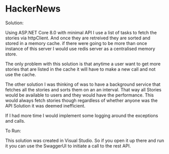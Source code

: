 # HackerNews

Solution:

Using ASP.NET Core 8.0 with minimal API I use a list of tasks to fetch the stories via httpClient. And once they are retreived they are sorted and stored in a memory cache. 
if there were going to be more than once instance of this server I would use redis server as a centralised memory store.

The only problem with this solution is that anytime a user want to get more stories that are listed in the cache it will have to make a new call and not use the cache.

The other solution I was thinking of was to have a background service that fetches all the stories and sorts them on an an interval. That way all
Stories would be available to users and they would have the performance. This would always fetch stories though regardless of whether anyone was the API Solution
it was deemed inefficient.

If I had more time I would implement some logging around the exceptions and calls.

To Run:

This solution was created in Visual Studio. So if you open it up there and run it you can use the SwaggerUI to initiate a call to the rest API.


